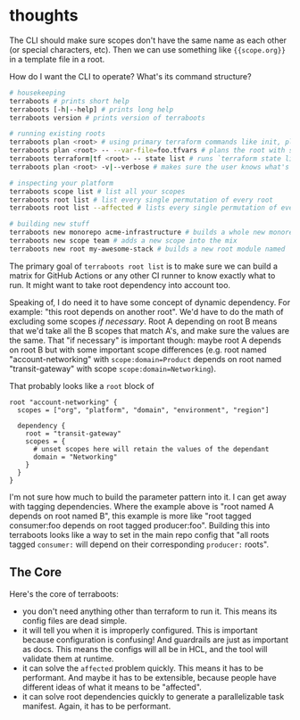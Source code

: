 # thoughts

The CLI should make sure scopes don't have the same name as each other (or
special characters, etc).
Then we can use something like `{{scope.org}}` in a template file in a root.

How do I want the CLI to operate? What's its command structure?

```sh
# housekeeping
terraboots # prints short help
terraboots [-h|--help] # prints long help
terraboots version # prints version of terraboots

# running existing roots
terraboots plan <root> # using primary terraform commands like init, plan, apply and output will do what they say on the tin
terraboots plan <root> -- --var-file=foo.tfvars # plans the root with some extra tf cli arguments
terraboots terraform|tf <root> -- state list # runs `terraform state list` in the given root
terraboots plan <root> -v|--verbose # makes sure the user knows what's happening in the templating

# inspecting your platform
terraboots scope list # list all your scopes
terraboots root list # list every single permutation of every root
terraboots root list --affected # lists every single permutation of every root *which has been affected* (for some definition of "affected")

# building new stuff
terraboots new monorepo acme-infrastructure # builds a whole new monorepo named "acme-infrastructure"
terraboots new scope team # adds a new scope into the mix
terraboots new root my-awesome-stack # builds a new root module named 'my-awesome-stack'
```

The primary goal of `terraboots root list` is to make sure we can build a matrix
for GitHub Actions or any other CI runner to know exactly what to run. It might
want to take root dependency into account too.

Speaking of, I do need it to have some concept of dynamic dependency. For
example: "this root depends on another root". We'd have to do the math of
excluding some scopes _if necessary_. Root A depending on root B means that we'd
take all the B scopes that match A's, and make sure the values are the same.
That "if necessary" is important though: maybe root A depends on root B but with
some important scope differences (e.g. root named "account-networking" with
`scope:domain=Product` depends on root named "transit-gateway" with scope
`scope:domain=Networking`).

That probably looks like a `root` block of

```hcl
root "account-networking" {
  scopes = ["org", "platform", "domain", "environment", "region"]

  dependency {
    root = "transit-gateway"
    scopes = {
      # unset scopes here will retain the values of the dependant
      domain = "Networking"
    }
  }
}

```

I'm not sure how much to build the parameter pattern into it. I can get away
with tagging dependencies. Where the example above is "root named A depends on
root named B", this example is more like "root tagged consumer:foo depends on
root tagged producer:foo". Building this into terraboots looks like a way to set
in the main repo config that "all roots tagged `consumer:` will depend on their
corresponding `producer:` roots".

## The Core

Here's the core of terraboots:

- you don't need anything other than terraform to run it. This means its config
  files are dead simple.
- it will tell you when it is improperly configured. This is important because
  configuration is confusing! And guardrails are just as important as docs.
  This means the configs will all be in HCL, and the tool will validate them at
  runtime.
- it can solve the `affected` problem quickly. This means it has to be
  performant. And maybe it has to be extensible, because people have different
  ideas of what it means to be "affected".
- it can solve root dependencies quickly to generate a parallelizable task
  manifest. Again, it has to be performant.
